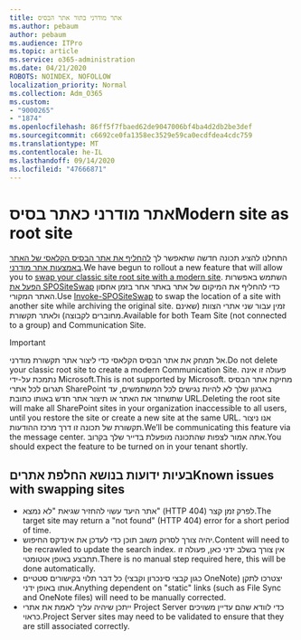 ```yaml
---
title: אתר מודרני בתור אתר הבסיס
ms.author: pebaum
author: pebaum
ms.audience: ITPro
ms.topic: article
ms.service: o365-administration
ms.date: 04/21/2020
ROBOTS: NOINDEX, NOFOLLOW
localization_priority: Normal
ms.collection: Adm_O365
ms.custom:
- "9000265"
- "1874"
ms.openlocfilehash: 86ff5f7fbaed62de9047006bf4ba4d2db2be3def
ms.sourcegitcommit: c6692ce0fa1358ec3529e59ca0ecdfdea4cdc759
ms.translationtype: MT
ms.contentlocale: he-IL
ms.lasthandoff: 09/14/2020
ms.locfileid: "47666871"
---
```

# <a name="modern-site-as-root-site"></a><span data-ttu-id="92e3f-102">אתר מודרני כאתר בסיס</span><span class="sxs-lookup"><span data-stu-id="92e3f-102">Modern site as root site</span></span>

<span data-ttu-id="92e3f-103">התחלנו להציג תכונה חדשה שתאפשר לך [להחליף את אתר הבסיס הקלאסי של האתר באמצעות אתר מודרני](https://docs.microsoft.com/sharepoint/modern-root-site).</span><span class="sxs-lookup"><span data-stu-id="92e3f-103">We have begun to rollout a new feature that will allow you to [swap your classic site root site with a modern site](https://docs.microsoft.com/sharepoint/modern-root-site).</span></span> <span data-ttu-id="92e3f-104">השתמש באפשרות [הפעל את SPOSiteSwap](https://docs.microsoft.com/powershell/module/sharepoint-online/invoke-spositeswap?view=sharepoint-ps) כדי להחליף את המיקום של אתר באתר אחר בזמן אחסון האתר המקורי.</span><span class="sxs-lookup"><span data-stu-id="92e3f-104">Use [Invoke-SPOSiteSwap](https://docs.microsoft.com/powershell/module/sharepoint-online/invoke-spositeswap?view=sharepoint-ps) to swap the location of a site with another site while archiving the original site.</span></span> <span data-ttu-id="92e3f-105">זמין עבור שני אתרי הצוות (שאינם מחוברים לקבוצה) ולאתר תקשורת.</span><span class="sxs-lookup"><span data-stu-id="92e3f-105">Available for both Team Site (not connected to a group) and Communication Site.</span></span>

>[!Important]
> <span data-ttu-id="92e3f-106">אל תמחק את אתר הבסיס הקלאסי כדי ליצור אתר תקשורת מודרני.</span><span class="sxs-lookup"><span data-stu-id="92e3f-106">Do not delete your classic root site to create a modern Communication Site.</span></span> <span data-ttu-id="92e3f-107">פעולה זו אינה נתמכת על-ידי Microsoft.</span><span class="sxs-lookup"><span data-stu-id="92e3f-107">This is not supported by Microsoft.</span></span> <span data-ttu-id="92e3f-108">מחיקת אתר הבסיס תגרום לכל אתרי SharePoint בארגון שלך לא להיות נגישים לכל המשתמשים, עד שתשחזר את האתר או תיצור אתר חדש באותו כתובת URL.</span><span class="sxs-lookup"><span data-stu-id="92e3f-108">Deleting the root site will make all SharePoint sites in your organization inaccessible to all users, until you restore the site or create a new site at the same URL.</span></span> <span data-ttu-id="92e3f-109">אנו ניצור תקשורת של תכונה זו דרך מרכז ההודעות.</span><span class="sxs-lookup"><span data-stu-id="92e3f-109">We’ll be communicating this feature via the message center.</span></span> <span data-ttu-id="92e3f-110">אתה אמור לצפות שהתכונה מופעלת בדייר שלך בקרוב.</span><span class="sxs-lookup"><span data-stu-id="92e3f-110">You should expect the feature to be turned on in your tenant shortly.</span></span>

## <a name="known-issues-with-swapping-sites"></a><span data-ttu-id="92e3f-111">בעיות ידועות בנושא החלפת אתרים</span><span class="sxs-lookup"><span data-stu-id="92e3f-111">Known issues with swapping sites</span></span>
- <span data-ttu-id="92e3f-112">אתר היעד עשוי להחזיר שגיאת "לא נמצא" (HTTP 404) לפרק זמן קצר.</span><span class="sxs-lookup"><span data-stu-id="92e3f-112">The target site may return a "not found" (HTTP 404) error for a short period of time.</span></span>
- <span data-ttu-id="92e3f-113">יהיה צורך לסרוק משוב תוכן כדי לעדכן את אינדקס החיפוש.</span><span class="sxs-lookup"><span data-stu-id="92e3f-113">Content will need to be recrawled to update the search index.</span></span> <span data-ttu-id="92e3f-114">אין צורך בשלב ידני כאן, פעולה זו תתבצע באופן אוטומטי.</span><span class="sxs-lookup"><span data-stu-id="92e3f-114">There is no manual step required here, this will be done automatically.</span></span>
- <span data-ttu-id="92e3f-115">כל דבר תלוי בקישורים סטטיים (כגון קבצי סינכרון וקבצי OneNote) יצטרכו לתקן אותו באופן ידני.</span><span class="sxs-lookup"><span data-stu-id="92e3f-115">Anything dependent on "static" links (such as File Sync and OneNote files) will need to be manually corrected.</span></span>
- <span data-ttu-id="92e3f-116">ייתכן שיהיה עליך לאמת את אתרי Project Server כדי לוודא שהם עדיין משויכים כראוי.</span><span class="sxs-lookup"><span data-stu-id="92e3f-116">Project Server sites may need to be validated to ensure that they are still associated correctly.</span></span> 
